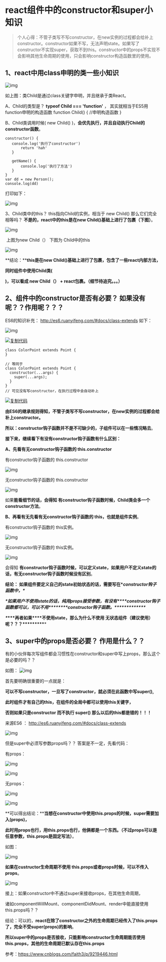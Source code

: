 # react组件中的constructor和super小知识

> 个人心得：不管子类写不写constructor，在new实例的过程都会给补上constructor。constructor如果不写，无法声明state。如果写了constructor不实现super，获取不到this。constructor中的props不实现不会影响其他生命周期的使用，只会影响constructor构造函数里的使用。

## 1、react中用class申明的类一些小知识

![img](https://images2018.cnblogs.com/blog/905482/201806/905482-20180623235555205-1616492599.png)

如上图：类Child是通过class关键字申明，并且继承于类React。

A、Child的类型是？  **typeof Child  === 'function'** ， 其实就相当于ES5用function申明的构造函数  function Child() { //申明构造函数 }

B、Child类调用时候( new Child() )，**会优先执行，并且自动执行Child的constructor函数**。

```
constructor() {
   console.log('执行了constructor')
       return 'hah'
   }

   getName() {
       console.log('执行了方法')
   }
}
var dd = new Person();
console.log(dd)
```

打印如下：

![img](https://images2018.cnblogs.com/blog/905482/201806/905482-20180624000545830-1866124997.png)

3、Child类中的this？  this指向Child的实例，相当于 new Child()  那么它们完全相等吗？ **不是的，react中的this是在new Child()基础上进行了包裹（下图）**。

![img](https://images2018.cnblogs.com/blog/905482/201806/905482-20180624001457100-1991741326.png)

​       上图为new Child（）   下图为 Child中的this

 ![img](https://images2018.cnblogs.com/blog/905482/201806/905482-20180624001607888-2038033623.png)

**结论：****this是在new Child()基础上进行了包裹，包含了一些react内部方法，**

**同时组件中使用Child类( <div> <Child /> </div> )，可以看成 new Child（） + react包裹。（细节待追究。。。）**

 

## 2、组件中的constructor是否有必要？ 如果没有呢？？作用呢？？？

ES6的知识补充： http://es6.ruanyifeng.com/#docs/class-extends  如下：

![img](https://images2018.cnblogs.com/blog/905482/201806/905482-20180624015759191-1341853377.png)

 

[![复制代码](https://common.cnblogs.com/images/copycode.gif)](javascript:void(0);)

```
class ColorPoint extends Point {
}

// 等同于 
class ColorPoint extends Point {
  constructor(...args) {
    super(...args);
  }
}
// 可见没有写constructor，在执行过程中会自动补上
```

[![复制代码](https://common.cnblogs.com/images/copycode.gif)](javascript:void(0);)

 

**由ES6的继承规则得知，不管子类写不写constructor，在new实例的过程都会给补上constructor。**

**所以：constructor钩子函数并不是不可缺少的，子组件可以在一些情况略去**。

 

**接下来，继续看下有没有constructor钩子函数有什么区别：**

 

**A、先看有无constructor钩子函数的 this.constructor** 

   有constructor钩子函数的 this.constructor 

 ![img](https://images2018.cnblogs.com/blog/905482/201806/905482-20180624005200299-97647880.png)

   无constructor钩子函数的 this.constructor 

![img](https://images2018.cnblogs.com/blog/905482/201806/905482-20180624005249326-760117579.png)

如果**能看细节的话，会得知 有constructor钩子函数时候，Child类会多一个constructor方法**。

 

**B、再看有无先看有无constructor钩子函数的 this，也就是组件实例**。

   有constructor钩子函数的 this实例。

![img](https://images2018.cnblogs.com/blog/905482/201806/905482-20180624005802751-1314295343.png)

   无constructor钩子函数的 this实例。

![img](https://images2018.cnblogs.com/blog/905482/201806/905482-20180624005836954-1288481649.png)

会得知 **有constructor钩子函数时候，可以定义state，如果用户不定义state的话，有无constructor钩子函数时候没有区别**。

 

**结论： 如果组件要定义自己的state初始状态的话，需要写在\**constructor钩子函数中，\****

***\*如果用户不使用state的话，纯用props接受参数，有没有\*\*\*\*constructor钩子函数都可以，可以不用\*\*\*\*\*\*\*\*constructor钩子函数。\*\*\*\*\*\*\*\*\*\*\*\*\****

***\**\*\*\*再者如果\*\*\*\*不使用state，那么为什么不使用 无状态组件（建议使用） 呢？？？\*\*\*\*\*\*\*\*\****

 

## 3、super中的props是否必要？ 作用是什么？？

有的小伙伴每次写组件都会习惯性在constructor和super中写上props，那么这个是必要的吗？？

如图：  ![img](https://images2018.cnblogs.com/blog/905482/201806/905482-20180624002245498-133077391.png)

 

首先要明确很重要的一点就是：

**可以不写constructor，一旦写了constructor，就必须在此函数中写super(),**

**此时组件才有自己的this，在组件的全局中都可以使用this关键字，**

**否则如果只是constructor 而不执行 super() 那么以后的this都是错的！！！**

来源ES6 ： http://es6.ruanyifeng.com/#docs/class-extends  

![img](https://images2018.cnblogs.com/blog/905482/201806/905482-20180624011921369-1337302529.png)

 

 但是super中必须写参数props吗？？  答案是不一定，先看代码：

有props：

![img](https://images2018.cnblogs.com/blog/905482/201806/905482-20180624012646344-1650230433.png)

![img](https://images2018.cnblogs.com/blog/905482/201806/905482-20180624012721420-1438956371.png)

 

无props：

![img](https://images2018.cnblogs.com/blog/905482/201806/905482-20180624012912272-763738012.png)

![img](https://images2018.cnblogs.com/blog/905482/201806/905482-20180624012955198-135846386.png)

 

**可以得出结论：****当想在constructor中使用this.props的时候，super需要加入(props)，**

**此时用props也行，用this.props也行，他俩都是一个东西。（不过props可以是任意参数，this.props是固定写法）**。

如图：

![img](https://images2018.cnblogs.com/blog/905482/201806/905482-20180624013417239-947679704.png)

 

 **如果在custructor生命周期不使用 this.props或者props时候，可以不传入props**。

![img](https://images2018.cnblogs.com/blog/905482/201806/905482-20180624013810215-571587924.png)

 

接上：如果constructor中不通过super来接收props，在其他生命周期，

诸如componentWillMount、componentDidMount、render中能直接使用this.props吗？？

结论：可以的，**react在除了constructor之外的生命周期已经传入了this.props了，完全不受super(props)的影响**。

 

**所以super中的props是否接收，只能影响constructor生命周期能否使用this.props，其他的生命周期已默认存在this.props**

参考：https://www.cnblogs.com/faith3/p/9219446.html